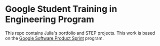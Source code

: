 # Google Student Training in Engineering Program

This repo contains Julia's portfolio and STEP projects.
This work is based on the [Google Software Product Sprint](https://g.co/softwareproductsprint) program.